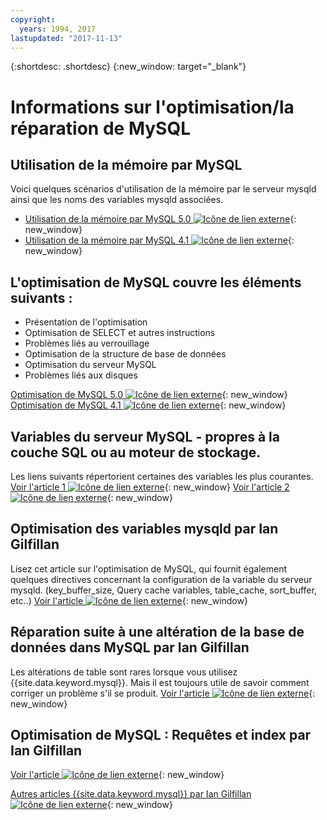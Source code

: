 ```yaml
---
copyright:
  years: 1994, 2017
lastupdated: "2017-11-13"
---
```


{:shortdesc: .shortdesc}
{:new_window: target="_blank"}

# Informations sur l'optimisation/la réparation de MySQL

## Utilisation de la mémoire par MySQL 
Voici quelques scénarios d'utilisation de la mémoire par le serveur mysqld ainsi que les noms des variables mysqld associées.
* [Utilisation de la mémoire par MySQL 5.0 ![Icône de lien externe](../../icons/launch-glyph.svg "Icône de lien externe")](http://dev.mysql.com/doc/refman/5.0/en/memory-use.html){: new_window}
* [Utilisation de la mémoire par MySQL 4.1 ![Icône de lien externe](../../icons/launch-glyph.svg "Icône de lien externe")](http://dev.mysql.com/doc/refman/4.1/en/memory-use.html){: new_window}

## L'optimisation de MySQL couvre les éléments suivants :
- Présentation de l'optimisation
- Optimisation de SELECT et autres instructions
- Problèmes liés au verrouillage
- Optimisation de la structure de base de données
- Optimisation du serveur MySQL
- Problèmes liés aux disques

[Optimisation de MySQL 5.0 ![Icône de lien externe](../../icons/launch-glyph.svg "Icône de lien externe")](http://dev.mysql.com/doc/refman/5.0/en/optimization.html){: new_window} [Optimisation de MySQL 4.1 ![Icône de lien externe](../../icons/launch-glyph.svg "Icône de lien externe")](http://dev.mysql.com/doc/refman/4.1/en/optimization.html){: new_window}

## Variables du serveur MySQL - propres à la couche SQL ou au moteur de stockage.
Les liens suivants répertorient certaines des variables les plus courantes.
[Voir l'article 1 ![Icône de lien externe](../../icons/launch-glyph.svg "Icône de lien externe")](http://www.mysqlperformanceblog.com/2006/06/08/mysql-server-variables-sql-layer-or-storage-engine-specific/){: new_window} [Voir l'article 2 ![Icône de lien externe](../../icons/launch-glyph.svg "Icône de lien externe")](http://forge.mysql.com/wiki/ServerVariables){: new_window}

## Optimisation des variables mysqld par Ian Gilfillan
Lisez cet article sur l'optimisation de MySQL, qui fournit également quelques directives concernant la configuration de la variable du serveur mysqld.
(key_buffer_size, Query cache variables, table_cache, sort_buffer, etc..)
[Voir l'article ![Icône de lien externe](../../icons/launch-glyph.svg "Icône de lien externe")](http://www.databasejournal.com/features/mysql/article.php/3367871){: new_window}

## Réparation suite à une altération de la base de données dans MySQL par Ian Gilfillan
Les altérations de table sont rares lorsque vous utilisez {{site.data.keyword.mysql}}. Mais il est toujours utile de savoir comment corriger un problème s'il se produit.
[Voir l'article ![Icône de lien externe](../../icons/launch-glyph.svg "Icône de lien externe")](http://www.databasejournal.com/features/mysql/article.php/3300511){: new_window}

## Optimisation de MySQL : Requêtes et index par Ian Gilfillan
<!--The database is too slow. Queries are queuing up, backlogs growing, users being refused connection. Management is ready to spend millions on "upgrading" to some other system, when the problem is really that MySQL is simply not being used properly. Badly defined or non-existent indexes are one of the primary reasons for poor performance, and fixing these can often lead to phenomenal improvements.-->
[Voir l'article ![Icône de lien externe](../../icons/launch-glyph.svg "Icône de lien externe")](http://www.databasejournal.com/features/mysql/article.php/1382791){: new_window}

[Autres articles {{site.data.keyword.mysql}} par Ian Gilfillan ![Icône de lien externe](../../icons/launch-glyph.svg "Icône de lien externe")](http://www.databasejournal.com/article.php/1474351){: new_window}
